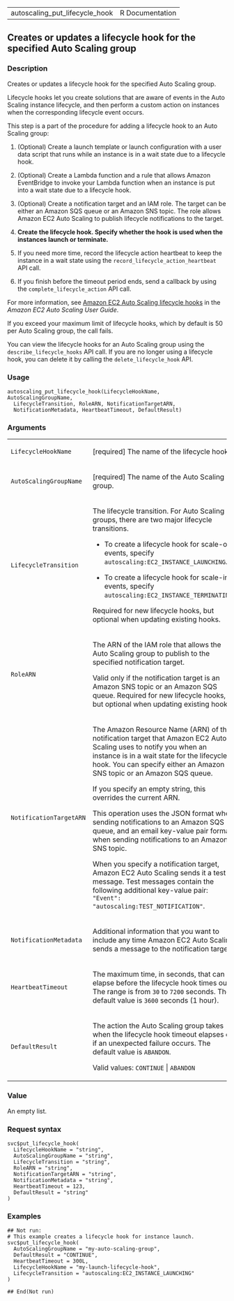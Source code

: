 <table style="width: 100%;">
<tbody>
<tr class="odd">
<td>autoscaling_put_lifecycle_hook</td>
<td style="text-align: right;">R Documentation</td>
</tr>
</tbody>
</table>

## Creates or updates a lifecycle hook for the specified Auto Scaling group

### Description

Creates or updates a lifecycle hook for the specified Auto Scaling
group.

Lifecycle hooks let you create solutions that are aware of events in the
Auto Scaling instance lifecycle, and then perform a custom action on
instances when the corresponding lifecycle event occurs.

This step is a part of the procedure for adding a lifecycle hook to an
Auto Scaling group:

1.  (Optional) Create a launch template or launch configuration with a
    user data script that runs while an instance is in a wait state due
    to a lifecycle hook.

2.  (Optional) Create a Lambda function and a rule that allows Amazon
    EventBridge to invoke your Lambda function when an instance is put
    into a wait state due to a lifecycle hook.

3.  (Optional) Create a notification target and an IAM role. The target
    can be either an Amazon SQS queue or an Amazon SNS topic. The role
    allows Amazon EC2 Auto Scaling to publish lifecycle notifications to
    the target.

4.  **Create the lifecycle hook. Specify whether the hook is used when
    the instances launch or terminate.**

5.  If you need more time, record the lifecycle action heartbeat to keep
    the instance in a wait state using the
    `record_lifecycle_action_heartbeat` API call.

6.  If you finish before the timeout period ends, send a callback by
    using the `complete_lifecycle_action` API call.

For more information, see [Amazon EC2 Auto Scaling lifecycle
hooks](https://docs.aws.amazon.com/autoscaling/ec2/userguide/lifecycle-hooks.html)
in the *Amazon EC2 Auto Scaling User Guide*.

If you exceed your maximum limit of lifecycle hooks, which by default is
50 per Auto Scaling group, the call fails.

You can view the lifecycle hooks for an Auto Scaling group using the
`describe_lifecycle_hooks` API call. If you are no longer using a
lifecycle hook, you can delete it by calling the `delete_lifecycle_hook`
API.

### Usage

    autoscaling_put_lifecycle_hook(LifecycleHookName, AutoScalingGroupName,
      LifecycleTransition, RoleARN, NotificationTargetARN,
      NotificationMetadata, HeartbeatTimeout, DefaultResult)

### Arguments

<table>
<colgroup>
<col style="width: 35%" />
<col style="width: 65%" />
</colgroup>
<tbody>
<tr class="odd">
<td><code
id="autoscaling_put_lifecycle_hook_:_LifecycleHookName">LifecycleHookName</code></td>
<td><p>[required] The name of the lifecycle hook.</p></td>
</tr>
<tr class="even">
<td><code
id="autoscaling_put_lifecycle_hook_:_AutoScalingGroupName">AutoScalingGroupName</code></td>
<td><p>[required] The name of the Auto Scaling group.</p></td>
</tr>
<tr class="odd">
<td><code
id="autoscaling_put_lifecycle_hook_:_LifecycleTransition">LifecycleTransition</code></td>
<td><p>The lifecycle transition. For Auto Scaling groups, there are two
major lifecycle transitions.</p>
<ul>
<li><p>To create a lifecycle hook for scale-out events, specify
<code>autoscaling:EC2_INSTANCE_LAUNCHING</code>.</p></li>
<li><p>To create a lifecycle hook for scale-in events, specify
<code>autoscaling:EC2_INSTANCE_TERMINATING</code>.</p></li>
</ul>
<p>Required for new lifecycle hooks, but optional when updating existing
hooks.</p></td>
</tr>
<tr class="even">
<td><code
id="autoscaling_put_lifecycle_hook_:_RoleARN">RoleARN</code></td>
<td><p>The ARN of the IAM role that allows the Auto Scaling group to
publish to the specified notification target.</p>
<p>Valid only if the notification target is an Amazon SNS topic or an
Amazon SQS queue. Required for new lifecycle hooks, but optional when
updating existing hooks.</p></td>
</tr>
<tr class="odd">
<td><code
id="autoscaling_put_lifecycle_hook_:_NotificationTargetARN">NotificationTargetARN</code></td>
<td><p>The Amazon Resource Name (ARN) of the notification target that
Amazon EC2 Auto Scaling uses to notify you when an instance is in a wait
state for the lifecycle hook. You can specify either an Amazon SNS topic
or an Amazon SQS queue.</p>
<p>If you specify an empty string, this overrides the current ARN.</p>
<p>This operation uses the JSON format when sending notifications to an
Amazon SQS queue, and an email key-value pair format when sending
notifications to an Amazon SNS topic.</p>
<p>When you specify a notification target, Amazon EC2 Auto Scaling sends
it a test message. Test messages contain the following additional
key-value pair:
<code>"Event": "autoscaling:TEST_NOTIFICATION"</code>.</p></td>
</tr>
<tr class="even">
<td><code
id="autoscaling_put_lifecycle_hook_:_NotificationMetadata">NotificationMetadata</code></td>
<td><p>Additional information that you want to include any time Amazon
EC2 Auto Scaling sends a message to the notification target.</p></td>
</tr>
<tr class="odd">
<td><code
id="autoscaling_put_lifecycle_hook_:_HeartbeatTimeout">HeartbeatTimeout</code></td>
<td><p>The maximum time, in seconds, that can elapse before the
lifecycle hook times out. The range is from <code>30</code> to
<code>7200</code> seconds. The default value is <code>3600</code>
seconds (1 hour).</p></td>
</tr>
<tr class="even">
<td><code
id="autoscaling_put_lifecycle_hook_:_DefaultResult">DefaultResult</code></td>
<td><p>The action the Auto Scaling group takes when the lifecycle hook
timeout elapses or if an unexpected failure occurs. The default value is
<code>ABANDON</code>.</p>
<p>Valid values: <code>CONTINUE</code> | <code>ABANDON</code></p></td>
</tr>
</tbody>
</table>

### Value

An empty list.

### Request syntax

    svc$put_lifecycle_hook(
      LifecycleHookName = "string",
      AutoScalingGroupName = "string",
      LifecycleTransition = "string",
      RoleARN = "string",
      NotificationTargetARN = "string",
      NotificationMetadata = "string",
      HeartbeatTimeout = 123,
      DefaultResult = "string"
    )

### Examples

    ## Not run: 
    # This example creates a lifecycle hook for instance launch.
    svc$put_lifecycle_hook(
      AutoScalingGroupName = "my-auto-scaling-group",
      DefaultResult = "CONTINUE",
      HeartbeatTimeout = 300L,
      LifecycleHookName = "my-launch-lifecycle-hook",
      LifecycleTransition = "autoscaling:EC2_INSTANCE_LAUNCHING"
    )

    ## End(Not run)
